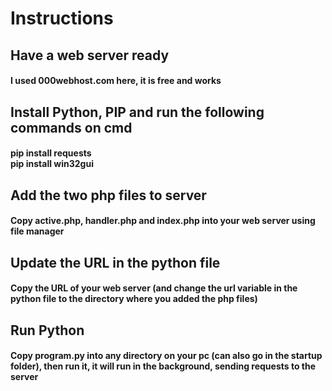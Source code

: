 <h1>Instructions</h1>

<h2>Have a web server ready</h2>
<h4>I used 000webhost.com here, it is free and works</h4>

<h2>Install Python, PIP and run the following commands on cmd</h2>
<h4>pip install requests<br>pip install win32gui</h4>

<h2>Add the two php files to server</h2>
<h4>Copy active.php, handler.php and index.php into your web server using file manager</h4>

<h2>Update the URL in the python file</h2>
<h4>Copy the URL of your web server (and change the url variable in the python file to the directory where you added the php files)

<h2>Run Python</h2>
<h4>Copy program.py into any directory on your pc (can also go in the startup folder), then run it, it will run in the background, sending requests to the server</h4>
